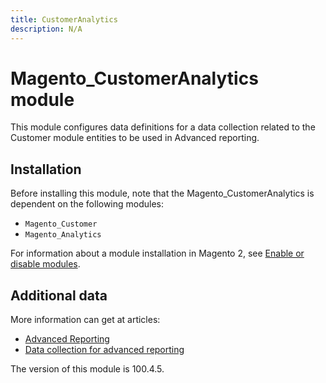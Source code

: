 ```yaml
---
title: CustomerAnalytics
description: N/A
---
```


# Magento_CustomerAnalytics module

This module configures data definitions for a data collection related to the Customer module entities to be used in Advanced reporting.

## Installation

Before installing this module, note that the Magento_CustomerAnalytics is dependent on the following modules:

- `Magento_Customer`
- `Magento_Analytics`

For information about a module installation in Magento 2, see [Enable or disable modules](https://experienceleague.adobe.com/docs/commerce-operations/installation-guide/tutorials/manage-modules.html).

## Additional data

More information can get at articles:

- [Advanced Reporting](https://developer.adobe.com/commerce/php/development/advanced-reporting/)
- [Data collection for advanced reporting](https://developer.adobe.com/commerce/php/development/advanced-reporting/data-collection/)

<InlineAlert slots="text" />
The version of this module is 100.4.5.
